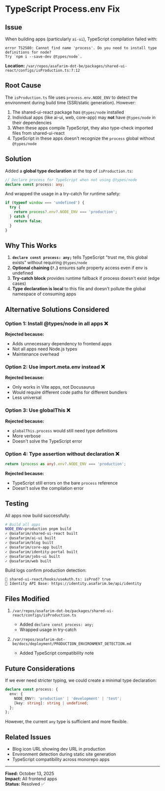 # TypeScript Process.env Fix

## Issue

When building apps (particularly `ai-ui`), TypeScript compilation failed with:

```
error TS2580: Cannot find name 'process'. Do you need to install type definitions for node?
Try `npm i --save-dev @types/node`.
```

**Location:** `/var/repos/asafarim-dot-be/packages/shared-ui-react/configs/isProduction.ts:7:12`

## Root Cause

The `isProduction.ts` file uses `process.env.NODE_ENV` to detect the environment during build time (SSR/static generation). However:

1. The shared-ui-react package has `@types/node` installed
2. Individual apps (like ai-ui, web, core-app) may **not** have `@types/node` in their dependencies
3. When these apps compile TypeScript, they also type-check imported files from shared-ui-react
4. TypeScript in these apps doesn't recognize the `process` global without `@types/node`

## Solution

Added a **global type declaration** at the top of `isProduction.ts`:

```typescript
// Declare process for TypeScript when not using @types/node
declare const process: any;
```

And wrapped the usage in a try-catch for runtime safety:

```typescript
if (typeof window === 'undefined') {
  try {
    return process?.env?.NODE_ENV === 'production';
  } catch {
    return false;
  }
}
```

## Why This Works

1. **`declare const process: any;`** tells TypeScript "trust me, this global exists" without requiring `@types/node`
2. **Optional chaining (`?.`)** ensures safe property access even if env is undefined
3. **Try-catch block** provides runtime fallback if process doesn't exist (edge cases)
4. **Type declaration is local** to this file and doesn't pollute the global namespace of consuming apps

## Alternative Solutions Considered

### Option 1: Install @types/node in all apps ❌
**Rejected because:**
- Adds unnecessary dependency to frontend apps
- Not all apps need Node.js types
- Maintenance overhead

### Option 2: Use import.meta.env instead ❌
**Rejected because:**
- Only works in Vite apps, not Docusaurus
- Would require different code paths for different bundlers
- Less universal

### Option 3: Use globalThis ❌
**Rejected because:**
- `globalThis.process` would still need type definitions
- More verbose
- Doesn't solve the TypeScript error

### Option 4: Type assertion without declaration ❌
```typescript
return (process as any).env?.NODE_ENV === 'production';
```
**Rejected because:**
- TypeScript still errors on the bare `process` reference
- Doesn't solve the compilation error

## Testing

All apps now build successfully:

```bash
# Build all apps
NODE_ENV=production pnpm build
✓ @asafarim/shared-ui-react built
✓ @asafarim/ai-ui built
✓ @asafarim/blog built
✓ @asafarim/core-app built
✓ @asafarim/identity-portal built
✓ @asafarim/jobs-ui built
✓ @asafarim/web built
```

Build logs confirm production detection:
```
🔐 shared-ui-react/hooks/useAuth.ts: isProd? true
🔐 Identity API Base: https://identity.asafarim.be/api/identity
```

## Files Modified

1. `/var/repos/asafarim-dot-be/packages/shared-ui-react/configs/isProduction.ts`
   - Added `declare const process: any;`
   - Wrapped usage in try-catch

2. `/var/repos/asafarim-dot-be/docs/deployment/PRODUCTION_ENVIRONMENT_DETECTION.md`
   - Added TypeScript compatibility note

## Future Considerations

If we ever need stricter typing, we could create a minimal type declaration:

```typescript
declare const process: {
  env: {
    NODE_ENV?: 'production' | 'development' | 'test';
    [key: string]: string | undefined;
  };
};
```

However, the current `any` type is sufficient and more flexible.

## Related Issues

- Blog icon URL showing dev URL in production
- Environment detection during static site generation
- TypeScript compatibility across monorepo apps

---

**Fixed:** October 13, 2025  
**Impact:** All frontend apps  
**Status:** Resolved ✅
